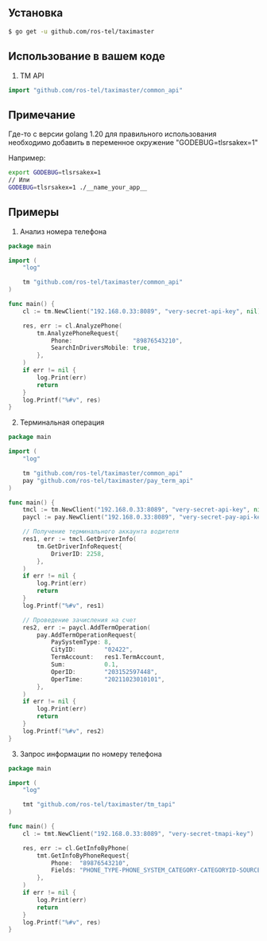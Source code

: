 ## Установка

```sh
$ go get -u github.com/ros-tel/taximaster
```

## Использование в вашем коде

1. TM API

```go
import "github.com/ros-tel/taximaster/common_api"
```

## Примечание

Где-то с версии golang 1.20 для правильного использования необходимо добавить в переменное окружение "GODEBUG=tlsrsakex=1"

Например:
```bash
export GODEBUG=tlsrsakex=1
// Или
GODEBUG=tlsrsakex=1 ./__name_your_app__
```

## Примеры

1. Анализ номера телефона

```go
package main

import (
	"log"

	tm "github.com/ros-tel/taximaster/common_api"
)

func main() {
	cl := tm.NewClient("192.168.0.33:8089", "very-secret-api-key", nil)

	res, err := cl.AnalyzePhone(
		tm.AnalyzePhoneRequest{
			Phone:                 "89876543210",
			SearchInDriversMobile: true,
		},
	)
	if err != nil {
		log.Print(err)
		return
	}
	log.Printf("%#v", res)
}
```

2. Терминальная операция

```go
package main

import (
	"log"

	tm "github.com/ros-tel/taximaster/common_api"
	pay "github.com/ros-tel/taximaster/pay_term_api"
)

func main() {
	tmcl := tm.NewClient("192.168.0.33:8089", "very-secret-api-key", nil)
	paycl := pay.NewClient("192.168.0.33:8089", "very-secret-pay-api-key")

	// Получение терминального аккаунта водителя
	res1, err := tmcl.GetDriverInfo(
		tm.GetDriverInfoRequest{
			DriverID: 2258,
		},
	)
	if err != nil {
		log.Print(err)
		return
	}
	log.Printf("%#v", res1)

	// Проведение зачисления на счет
	res2, err := paycl.AddTermOperation(
		pay.AddTermOperationRequest{
			PaySystemType: 8,
			CityID:        "02422",
			TermAccount:   res1.TermAccount,
			Sum:           0.1,
			OperID:        "203152597448",
			OperTime:      "20211023010101",
		},
	)
	if err != nil {
		log.Print(err)
		return
	}
	log.Printf("%#v", res2)
}
```

3. Запрос информации по номеру телефона

```go
package main

import (
	"log"

	tmt "github.com/ros-tel/taximaster/tm_tapi"
)

func main() {
	cl := tmt.NewClient("192.168.0.33:8089", "very-secret-tmapi-key")

	res, err := cl.GetInfoByPhone(
		tmt.GetInfoByPhoneRequest{
			Phone:  "89876543210",
			Fields: "PHONE_TYPE-PHONE_SYSTEM_CATEGORY-CATEGORYID-SOURCE_TIMECOUNT",
		},
	)
	if err != nil {
		log.Print(err)
		return
	}
	log.Printf("%#v", res)
}
```